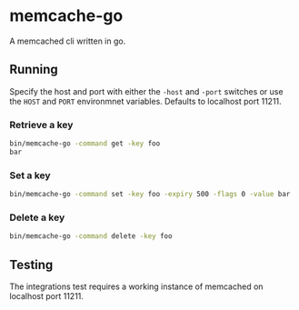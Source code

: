 # memcache-go

A memcached cli written in go.

## Running

Specify the host and port with either the `-host` and `-port`
switches or use the `HOST` and `PORT` environmnet variables.
Defaults to localhost port 11211.

### Retrieve a key

```bash
bin/memcache-go -command get -key foo
bar
```

### Set a key

```bash
bin/memcache-go -command set -key foo -expiry 500 -flags 0 -value bar
```

### Delete a key

```bash
bin/memcache-go -command delete -key foo
```

## Testing

The integrations test requires a working instance of memcached
on localhost port 11211.
